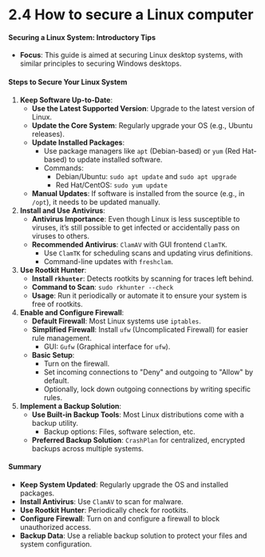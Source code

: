 # 2.4 How to secure a Linux computer

#### **Securing a Linux System: Introductory Tips**

* **Focus**: This guide is aimed at securing Linux desktop systems, with similar principles to securing Windows desktops.

#### **Steps to Secure Your Linux System**

1. **Keep Software Up-to-Date**:
   * **Use the Latest Supported Version**: Upgrade to the latest version of Linux.
   * **Update the Core System**: Regularly upgrade your OS (e.g., Ubuntu releases).
   * **Update Installed Packages**:
     * Use package managers like `apt` (Debian-based) or `yum` (Red Hat-based) to update installed software.
     * Commands:
       * Debian/Ubuntu: `sudo apt update` and `sudo apt upgrade`
       * Red Hat/CentOS: `sudo yum update`
   * **Manual Updates**: If software is installed from the source (e.g., in `/opt`), it needs to be updated manually.
2. **Install and Use Antivirus**:
   * **Antivirus Importance**: Even though Linux is less susceptible to viruses, it’s still possible to get infected or accidentally pass on viruses to others.
   * **Recommended Antivirus**: `ClamAV` with GUI frontend `ClamTK`.
     * Use `ClamTK` for scheduling scans and updating virus definitions.
     * Command-line updates with `freshclam`.
3. **Use Rootkit Hunter**:
   * **Install `rkhunter`**: Detects rootkits by scanning for traces left behind.
   * **Command to Scan**: `sudo rkhunter --check`
   * **Usage**: Run it periodically or automate it to ensure your system is free of rootkits.
4. **Enable and Configure Firewall**:
   * **Default Firewall**: Most Linux systems use `iptables`.
   * **Simplified Firewall**: Install `ufw` (Uncomplicated Firewall) for easier rule management.
     * GUI: `Gufw` (Graphical interface for `ufw`).
   * **Basic Setup**:
     * Turn on the firewall.
     * Set incoming connections to "Deny" and outgoing to "Allow" by default.
     * Optionally, lock down outgoing connections by writing specific rules.
5. **Implement a Backup Solution**:
   * **Use Built-in Backup Tools**: Most Linux distributions come with a backup utility.
     * Backup options: Files, software selection, etc.
   * **Preferred Backup Solution**: `CrashPlan` for centralized, encrypted backups across multiple systems.

#### **Summary**

* **Keep System Updated**: Regularly upgrade the OS and installed packages.
* **Install Antivirus**: Use `ClamAV` to scan for malware.
* **Use Rootkit Hunter**: Periodically check for rootkits.
* **Configure Firewall**: Turn on and configure a firewall to block unauthorized access.
* **Backup Data**: Use a reliable backup solution to protect your files and system configuration.
